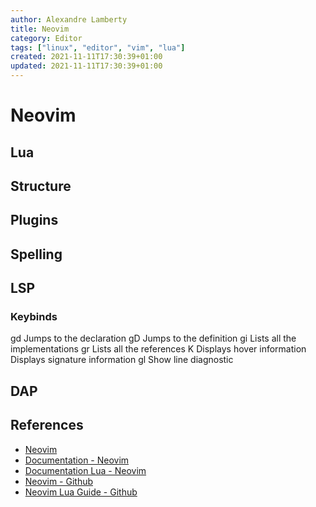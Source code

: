 ```yaml
---
author: Alexandre Lamberty
title: Neovim
category: Editor 
tags: ["linux", "editor", "vim", "lua"]
created: 2021-11-11T17:30:39+01:00
updated: 2021-11-11T17:30:39+01:00
---
```

# Neovim

## Lua

## Structure

## Plugins

## Spelling

## LSP

### Keybinds

gd    Jumps to the declaration 
gD    Jumps to the definition 
gi    Lists all the implementations
gr    Lists all the references
K     Displays hover information
<C-k> Displays signature information
gl    Show line diagnostic

## DAP

## References

- [Neovim](https://neovim.io)
- [Documentation - Neovim](https://neovim.io/doc/general/)
- [Documentation Lua - Neovim](https://neovim.io/doc/user/lua.html)
- [Neovim - Github](https://github.com/neovim/neovim)
- [Neovim Lua Guide - Github](https://github.com/nanotee/nvim-lua-guide)
